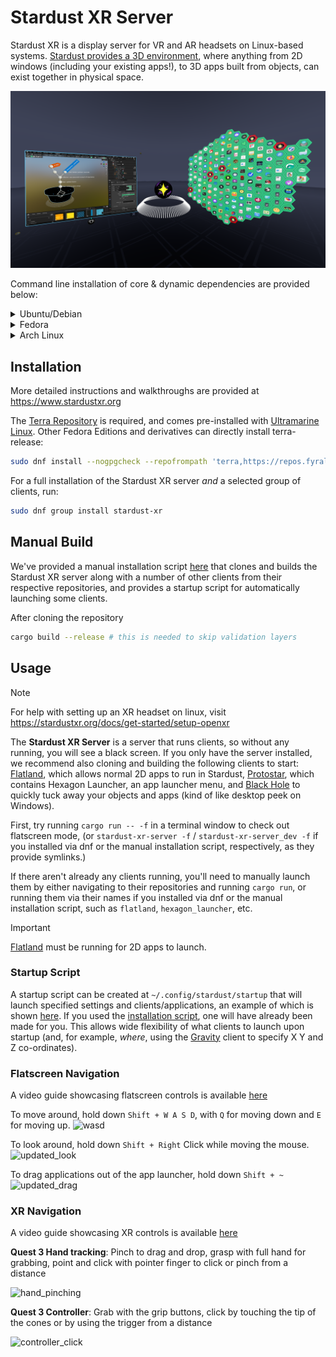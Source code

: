 # Stardust XR Server

Stardust XR is a display server for VR and AR headsets on Linux-based systems. [Stardust provides a 3D environment](https://www.youtube.com/watch?v=v2WblwbaLaA), where anything from 2D windows (including your existing apps!), to 3D apps built from objects, can exist together in physical space.

![workflow](/img/workflow.png)

Command line installation of core & dynamic dependencies are provided below:
<details>
<summary>Ubuntu/Debian</summary>
  <pre><code class="language-bash">
  sudo apt update && sudo apt install \
  build-essential \
  cargo \
  cmake \
  libxkbcommon-dev libudev1 libinput10 libcap2 libmtdev1 libevdev2 libwacom9 libgudev-1.0-0 \
  libglib2.0-dev libffi8 libpcre2-dev libxkbcommon-x11-dev libxcb-dev libxcb-xkb-dev libxau-dev \ 
  libstdc++-dev libx11-dev libxfixes-dev libegl-dev libgbm-dev libfontconfig1-dev libgl-dev \
  libdrm-dev libexpat1-dev libfreetype6-dev libxml2-dev zlib1g-dev libbz2-dev libpng-dev \ 
  libharfbuzz-dev libbrotli-dev liblzma-dev libraphite2-dev
  </code></pre>
</details>

<details>
<summary>Fedora</summary>
  <pre><code class="language-bash">
  sudo apt update && sudo apt install \
  cargo \
  cmake \
  libxkbcommon-devel systemd-devel libinput-devel libcap-devel mtdev-devel libevdev-devel glib2-devel \
  libffi-devel pcre2-devel libxkbcommon-x11-devel libxcb-devel libXau-devel libstdc++-devel libx11-devel libxfixes-devel \
  mesa-libEGL-devel mesa-libgbm-devel fontconfig-devel libdrm-devel expat-devel freetype-devel libxml2-devel zlib-devel \
  bzip2-devel libpng-devel harfbuzz-devel brotli-devel xz-devel graphite2-devel
  </code></pre>
</details>


<details>
<summary>Arch Linux</summary>
  <pre><code class="language-bash">
  sudo pacman -Syu --needed \
  cargo \
  cmake \
  libxkbcommon systemd libinput libcap mtdev libevdev libwacom glib2 libffi pcre2 libxkbcommon-x11 \
  libxcb libxau libx11 libxfixes mesa fontconfig libdrm expat freetype2 libxml2 zlib bzip2 \ 
  libpng harfbuzz brotli xz graphite
  </code></pre>
</details>

## Installation

More detailed instructions and walkthroughs are provided at https://www.stardustxr.org

The [Terra Repository](https://terra.fyralabs.com/) is required, and comes pre-installed with [Ultramarine Linux](https://ultramarine-linux.org/). Other Fedora Editions and derivatives can directly install terra-release:

```bash
sudo dnf install --nogpgcheck --repofrompath 'terra,https://repos.fyralabs.com/terra$releasever' terra-release
```

For a full installation of the Stardust XR server *and* a selected group of clients, run:

```bash
sudo dnf group install stardust-xr
```

## Manual Build
We've provided a manual installation script [here](https://github.com/cyberneticmelon/usefulscripts/blob/main/stardustxr_setup.sh) that clones and builds the Stardust XR server along with a number of other clients from their respective repositories, and provides a startup script for automatically launching some clients.

After cloning the repository
```bash
cargo build --release # this is needed to skip validation layers
```

## Usage
> [!NOTE]
> For help with setting up an XR headset on linux, visit https://stardustxr.org/docs/get-started/setup-openxr


The **Stardust XR Server** is a server that runs clients, so without any running, you will see a black screen. If you only have the server installed, we recommend also cloning and building the following clients to start: [Flatland](https://github.com/StardustXR/flatland), which allows normal 2D apps to run in Stardust, [Protostar](https://github.com/StardustXR/protostar), which contains Hexagon Launcher, an app launcher menu, and [Black Hole](https://github.com/StardustXR/black-hole) to quickly tuck away your objects and apps (kind of like desktop peek on Windows).

First, try running `cargo run -- -f` in a terminal window to check out flatscreen mode, (or `stardust-xr-server -f` / `stardust-xr-server_dev -f` if you installed via dnf or the manual installation script, respectively, as they provide symlinks.)

If there aren't already any clients running, you'll need to manually launch them by either navigating to their repositories and running `cargo run`, or running them via their names if you installed via dnf or the manual installation script, such as `flatland`, `hexagon_launcher`, etc.

> [!IMPORTANT]
> [Flatland](https://github.com/StardustXR/flatland) must be running for 2D apps to launch.

### Startup Script
A startup script can be created at `~/.config/stardust/startup` that will launch specified settings and clients/applications, an example of which is shown [here](https://github.com/cyberneticmelon/usefulscripts/blob/main/startup). If you used the [installation script](https://github.com/cyberneticmelon/usefulscripts/blob/main/stardustxr_setup.sh), one will have already been made for you. This allows wide flexibility of what clients to launch upon startup (and, for example, *where*, using the [Gravity](https://github.com/StardustXR/gravity) client to specify X Y and Z co-ordinates).

### Flatscreen Navigation
A video guide showcasing flatscreen controls is available [here](https://www.youtube.com/watch?v=JCYecSlKlDI)

To move around, hold down `Shift + W A S D`, with `Q` for moving down and `E` for moving up.
![wasd](https://github.com/StardustXR/website/blob/main/static/img/updated_flat_wasd.GIF)

To look around, hold down `Shift + Right` Click while moving the mouse.
![updated_look](https://github.com/StardustXR/website/blob/main/static/img/updated_flat_look.GIF)

To drag applications out of the app launcher, hold down `Shift + ~`
![updated_drag](https://github.com/StardustXR/website/blob/main/static/img/updated_flat_drag.GIF)

### XR Navigation
A video guide showcasing XR controls is available [here](https://www.youtube.com/watch?v=RbxFq6JjliA)

**Quest 3 Hand tracking**:
Pinch to drag and drop, grasp with full hand for grabbing, point and click with pointer finger to click or pinch from a distance

![hand_pinching](https://github.com/StardustXR/website/blob/main/static/img/hand_pinching.GIF)

**Quest 3 Controller**:
Grab with the grip buttons, click by touching the tip of the cones or by using the trigger from a distance

![controller_click](https://github.com/StardustXR/website/blob/main/static/img/controller_click.GIF)
